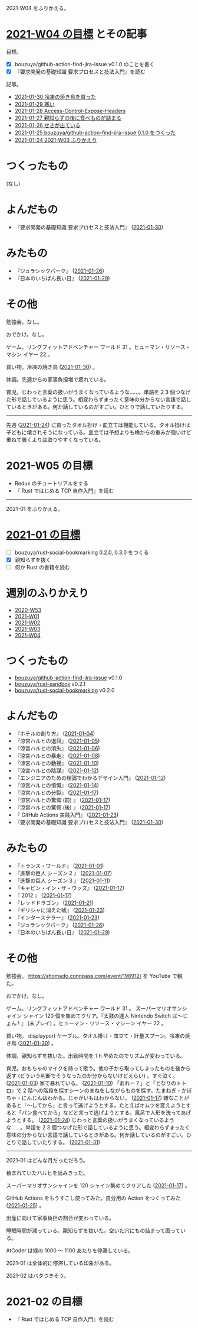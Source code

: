 2021-W04 をふりかえる。

# [2021-W04 の目標][2021-01-24] とその記事

目標。

- [x] bouzuya/github-action-find-jira-issue v0.1.0 のことを書く
- [x] 『要求開発の基礎知識 要求プロセスと技法入門』を読む

記事。

- [2021-01-30 冷凍の焼き鳥を買った][2021-01-30]
- [2021-01-29 寒い][2021-01-29]
- [2021-01-28 Access-Control-Expose-Headers][2021-01-28]
- [2021-01-27 親知らずの後に食べものが詰まる][2021-01-27]
- [2021-01-26 せきが出ている][2021-01-26]
- [2021-01-25 bouzuya/github-action-find-jira-issue 0.1.0 をつくった][2021-01-25]
- [2021-01-24 2021-W03 ふりかえり][2021-01-24]

# つくったもの

(なし)

# よんだもの

- 『要求開発の基礎知識 要求プロセスと技法入門』 ([2021-01-30][])

# みたもの

- 『ジュラシックパーク』 ([2021-01-26][])
- 『日本のいちばん長い日』 ([2021-01-29][])

# その他

勉強会。なし。

おでかけ。なし。

ゲーム。リングフィットアドベンチャー ワールド 31 。ヒューマン・リソース・マシン イヤー 22 。

買い物。冷凍の焼き鳥 ([2021-01-30][]) 。

体調。先週からの家事負担増で疲れている。

育児。じわっと言葉の扱いがうまくなっているような……。単語を 2 3 個つなげた形で話しているように思う。相変わらずまったく意味の分からない言語で話しているときがある。何か話しているのがすごい。ひとりで話していたりする。

---

先週 ([2021-01-24][]) に買ったタオル掛け・皿立ては機能している。タオル掛けは子どもに壊されそうになっている。皿立ては予想よりも横からの重みが強いけど重ねて置くよりは取りやすくなっている。

# 2021-W05 の目標

- Redux のチュートリアルをする
- 『 Rust ではじめる TCP 自作入門』を読む

---

2021-01 をふりかえる。

# [2021-01 の目標][2020-12-31]

- [ ] bouzuya/rust-social-bookmarking 0.2.0, 0.3.0 をつくる
- [x] 親知らずを抜く
- [ ] 何か Rust の書籍を読む

# 週別のふりかえり

- [2020-W53][2021-01-03]
- [2021-W01][2020-01-10]
- [2021-W02][2020-01-17]
- [2021-W03][2020-01-24]
- [2021-W04][2020-01-31]

# つくったもの

- [bouzuya/github-action-find-jira-issue][] v0.1.0
- [bouzuya/rust-sandbox][] v0.2.1
- [bouzuya/rust-social-bookmarking][] v0.2.0

# よんだもの

- 『ホテルの創り方』 ([2021-01-04][])
- 『涼宮ハルヒの退屈』 ([2021-01-05][])
- 『涼宮ハルヒの消失』 ([2021-01-06][])
- 『涼宮ハルヒの暴走』 ([2021-01-08][])
- 『涼宮ハルヒの動揺』 ([2021-01-10][])
- 『涼宮ハルヒの陰謀』 ([2021-01-12][])
- 『エンジニアのための理論でわかるデザイン入門』 ([2021-01-12][])
- 『涼宮ハルヒの憤慨』 ([2021-01-14][])
- 『涼宮ハルヒの分裂』 ([2021-01-17][])
- 『涼宮ハルヒの驚愕 (前) 』 ([2021-01-17][])
- 『涼宮ハルヒの驚愕 (後) 』 ([2021-01-17][])
- 『 GitHub Actions 実践入門』 ([2021-01-23][])
- 『要求開発の基礎知識 要求プロセスと技法入門』 ([2021-01-30][])

# みたもの

- 『トランス・ワールド』 ([2021-01-01][])
- 『進撃の巨人 シーズン 2 』 ([2021-01-07][])
- 『進撃の巨人 シーズン 3 』 ([2021-01-11][])
- 『キャビン・イン・ザ・ウッズ』 ([2021-01-17][])
- 『 2012 』 ([2021-01-17][])
- 『レッドドラゴン』 ([2021-01-21][])
- 『ギリシャに消えた嘘』 ([2021-01-23][])
- 『インターステラー』 ([2021-01-23][])
- 『ジュラシックパーク』 ([2021-01-26][])
- 『日本のいちばん長い日』 ([2021-01-29][])

# その他

勉強会。 <https://shomado.connpass.com/event/198912/> を YouTube で観た。

おでかけ。なし。

ゲーム。リングフィットアドベンチャー ワールド 31 。 スーパーマリオサンシャイン シャイン 120 個を集めてクリア。『太鼓の達人 Nintendo Switch ば〜じょん ! 』 (未プレイ) 。ヒューマン・リソース・マシーン イヤー 22 。

買い物。 displayport ケーブル。タオル掛け・皿立て・計量スプーン。冷凍の焼き鳥 ([2021-01-30][]) 。

体調。親知らずを抜いた。出勤時間を 1 h 早めたのでリズムが変わっている。

育児。おもちゃのマイクを持って歌う。他の子から取ってしまったものを後から返す (どういう判断でそうなったのか分からないけどえらい) 。すぐ泣く。 ([2021-01-03][]) 家で暴れている。 ([2021-01-10][]) 「あれー？」と『となりのトトロ』で 2 階への階段を探すシーンのまねをしながらものを探す。たまねぎ・かぼちゃ・にんじんはわかる。じゃがいもはわからない。 ([2021-01-17][]) 嫌なことがあると「〜してから」と言って逃げようとする。たとえばオムツを変えようとすると「パン食べてから」などと言って逃げようとする。風呂で人形を洗ってあげようとする。 ([2021-01-24][]) じわっと言葉の扱いがうまくなっているような……。単語を 2 3 個つなげた形で話しているように思う。相変わらずまったく意味の分からない言語で話しているときがある。何か話しているのがすごい。ひとりで話していたりする。 ([2021-01-31][])

---

2021-01 はどんな月だっただろう。

積まれていたハルヒを読みきった。

スーパーマリオサンシャインを 120 シャイン集めてクリアした ([2021-01-17][]) 。

GitHub Actions をもうすこし使ってみた。自分用の Action をつくってみた ([2021-01-25][]) 。

出産に向けて家事負担の割合が変わっている。

睡眠時間が減っている。親知らずを抜いた。空いた穴にもの詰まって困っている。

AtCoder は緑の 1000 〜 1100 あたりを停滞している。

2021-01 は全体的に停滞している印象がある。

2021-02 はバタつきそう。

# 2021-02 の目標

- 『 Rust ではじめる TCP 自作入門』を読む

[2020-01-10]: https://blog.bouzuya.net/2020/01/10/
[2020-01-17]: https://blog.bouzuya.net/2020/01/17/
[2020-01-24]: https://blog.bouzuya.net/2020/01/24/
[2020-01-31]: https://blog.bouzuya.net/2020/01/31/
[2020-12-31]: https://blog.bouzuya.net/2020/12/31/
[2021-01-01]: https://blog.bouzuya.net/2021/01/01/
[2021-01-03]: https://blog.bouzuya.net/2021/01/03/
[2021-01-04]: https://blog.bouzuya.net/2021/01/04/
[2021-01-05]: https://blog.bouzuya.net/2021/01/05/
[2021-01-06]: https://blog.bouzuya.net/2021/01/06/
[2021-01-07]: https://blog.bouzuya.net/2021/01/07/
[2021-01-08]: https://blog.bouzuya.net/2021/01/08/
[2021-01-10]: https://blog.bouzuya.net/2021/01/10/
[2021-01-11]: https://blog.bouzuya.net/2021/01/11/
[2021-01-12]: https://blog.bouzuya.net/2021/01/12/
[2021-01-14]: https://blog.bouzuya.net/2021/01/14/
[2021-01-17]: https://blog.bouzuya.net/2021/01/17/
[2021-01-21]: https://blog.bouzuya.net/2021/01/21/
[2021-01-23]: https://blog.bouzuya.net/2021/01/23/
[2021-01-24]: https://blog.bouzuya.net/2021/01/24/
[2021-01-25]: https://blog.bouzuya.net/2021/01/25/
[2021-01-26]: https://blog.bouzuya.net/2021/01/26/
[2021-01-27]: https://blog.bouzuya.net/2021/01/27/
[2021-01-28]: https://blog.bouzuya.net/2021/01/28/
[2021-01-29]: https://blog.bouzuya.net/2021/01/29/
[2021-01-30]: https://blog.bouzuya.net/2021/01/30/
[2021-01-31]: https://blog.bouzuya.net/2021/01/31/
[bouzuya/github-action-find-jira-issue]: https://github.com/bouzuya/github-action-find-jira-issue
[bouzuya/rust-sandbox]: https://github.com/bouzuya/rust-sandbox
[bouzuya/rust-social-bookmarking]: https://github.com/bouzuya/rust-social-bookmarking
